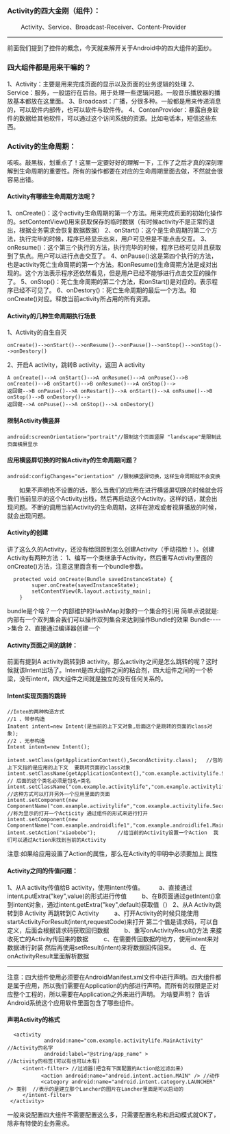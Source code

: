 ### Activity的四大金刚（组件）：
&emsp;&emsp; Activity、Service、Broadcast-Receiver、Content-Provider
***
前面我们提到了控件的概念，今天就来解开关于Android中的四大组件的面纱。
### 四大组件都是用来干嘛的？
1、Activity：主要是用来完成页面的显示以及页面的业务逻辑的处理
2、Service：服务，一般运行在后台。用于处理一些逻辑问题。一般音乐播放器的播放基本都放在这里面。
3、Broadcast：广播，分很多种。一般都是用来传递消息的，可以软件内部传，也可以软件与软件传。
4、ContenProvider：暴露自身软件的数据给其他软件，可以通过这个访问系统的资源。比如电话本，短信这些东西。
### Activity的生命周期：
咳咳。敲黑板，划重点了！这里一定要好好的理解一下，工作了之后才真的深刻理解到生命周期的重要性。所有的操作都要在对应的生命周期里面去做，不然就会很容易出错。
#### Activity有哪些生命周期方法呢？
1、onCreate()：这个activity生命周期的第一个方法。用来完成页面的初始化操作的。setContentView()用来获取保存的临时数据（有时候activity不是正常的退出，根据业务需求会恢复数据数据）
2、onStart()：这个是生命周期的第二个方法，执行完毕的时候，程序已经显示出来，用户可见但是不能点击交互。
3、onResume()：这个第三个执行的方法，执行完毕的时候，程序已经可见并且获取到了焦点。用户可以进行点击交互了。
4、onPause():这是第四个执行的方法，也是activity死亡生命周期的第一个方法。和onResume()生命周期方法是成对出现的。这个方法表示程序还依然看见，但是用户已经不能够进行点击交互的操作了。
5、onStop()：死亡生命周期的第二个方法，和onStart()是对应的。表示程序已经不可见了。
6、onDestory()：死亡生命周期的最后一个方法。和onCreate()对应。释放当前activity所占用的所有资源。
#### Activity的几种生命周期执行场景
1、Activity的自生自灭
```
onCreate()-->onStart()-->onResume()-->onPause()-->onStop()-->onStop()-->onDestory()
```
2、开启A activity，跳转B activity，返回 A activity 
```
A onCreate()-->A onStart()-->A onResume()-->A onPouse()-->B onCreate()-->B onStart()-->B onResume()-->A onStop()-->
返回键-->B onPause()-->A onRestart()-->A onStart()-->A onRsume()-->B onStop()-->B onDestory()-->
返回键-->A onPsuse()-->A onStop()-->A onDestory()
```
#### 限制Activity横竖屏
```
android:screenOrientation="portrait"//限制这个页面竖屏 "landscape"是限制此页面横屏显示
```
#### 应用横竖屏切换的时候Activity的生命周期问题？
```
android:configChanges="orientation" //限制横竖屏切换，这样生命周期就不会变换
```
&emsp;&emsp;如果不声明也不设置的话，那么当我们的应用在进行横竖屏切换的时候就会将我们当前显示的这个Activity出栈，然后再启动这个Activity。这样的话，就会出现问题。不断的调用当前Activity的生命周期，这样在游戏或者视屏播放的时候，就会出现问题。
#### Activity的创建
讲了这么久的Activity，还没有给回顾到怎么创建Activity（手动捂脸！）。创建Activity有两种方法：
1、编写一个类继承于Activity，然后重写Activity里面的onCreate()方法，注意这里面含有一个bundle参数。
```
  protected void onCreate(Bundle savedInstanceState) {
		super.onCreate(savedInstanceState);
		setContentView(R.layout.activity_main);
	}
```
bundle是个啥？一个内部维护的HashMap对象的一个集合的引用  简单点说就是:内部有一个双列集合我们可以操作双列集合来达到操作Bundle的效果  Bundle---->集合
2、直接通过编译器创建一个
#### Activity页面之间的跳转：
前面有提到A activity跳转到B activity。那么activity之间是怎么跳转的呢？这时候就该Intent出场了。Intent是四大组件之间的粘合剂，四大组件之间的一个桥梁，没有intent，四大组件之间就是独立的没有任何关系的。
#### Intent实现页面的跳转
```
//Inten的两种构造方式
//1 、带参构造
Inatent intent=new Intent(是当前的上下文对象,后面这个是跳转的页面的class对象);
//2 、无参构造
Intent intent=new Intent();

intent.setClass(getApplicationContext(),SecondActivity.class);   //包的上下文指的是应用的上下文  要跳转页面的class对象 
intent.setClassName(getApplicationContext(),"com.example.activitylife.SecondActivity") // 后面的这个类名必须是包名+类名
intent.setClassName("com.example.activitylife","com.example.activitylife.SecondActivity");  //这种方式可以打开另外一个应用里面的页面
intent.setComponent(new ComponentName("com.example.activitylife","com.example.activitylife.SecondActivity"));  //称为显示的打开一个Acticity 通过组件的形式来进行打开
intent.setComponent(new ComponentName("com.example.androidlife1","com.example.androidlife1.MainActivity"));    
intent.setAction("xiaobobo");       //给当前的Activity设置一个Action  我们可以通过Action来找到当前的Activity
```
注意:如果给应用设置了Action的属性，那么在Activity的申明中必须要加上<category android:name="android.intent.category.LAUNCHER" /> 属性
#### Activity之间的传值问题：
1、从A activity传值给B activity，使用intent传值。
&emsp;&emsp; a、直接通过intent.putExtra("key",value)的形式进行传值
&emsp;&emsp; b、在B页面通过getIntent()拿到intent对象，通过intent.getExtra("key",default)获取值（）
2、从A Activity跳转到B Activity 再跳转到C Activity
&emsp;&emsp; a、打开Activity的时候只能使用startActivityForResult(intent,requestCode)来打开  第二个值是请求码，可以自定义，后面会根据请求码获取回归数据
&emsp;&emsp; b、重写onActivityResult()方法 来接收死亡的Activity传回来的数据
&emsp;&emsp; c、在需要传回数据的地方，使用intent来对数据进行封装 然后再使用setResult(intent)来将数据回传回来。
&emsp;&emsp; d、在onActivityResult里面解析数据
***
注意：四大组件使用必须要在AndroidManifest.xml文件中进行声明。四大组件都是属于应用，所以我们需要在Application的内部进行声明。而所有的权限是正对应整个工程的，所以需要在Application之外来进行声明。
为啥要声明？ 告诉Android系统这个应用软件里面包含了哪些组件。
#### 声明Activity的格式
```
  <activity
            android:name="com.example.activitylife.MainActivity"    //Activity的名字
            android:label="@string/app_name" >                      //Activity的标签(可以有也可以木有)
     <intent-filter> //过滤器(把含有下面配置的Action给过滤出来)
           <action android:name="android.intent.action.MAIN" /> //动作
           <category android:name="android.intent.category.LAUNCHER" /> 类别  //表示的是建立那个Lancher的图片在Lancher里面是可以启动的
     </intent-filter>
 </activity>
```
一般来说配置四大组件不需要配置这么多，只需要配置名称和启动模式就OK了，除非有特使的业务需求。
